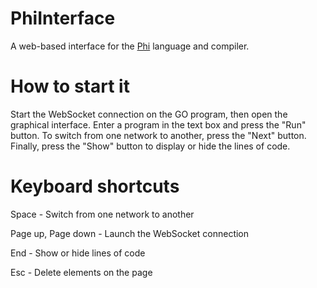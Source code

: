 # PhiInterface
A web-based interface for the [Phi](https://github.com/gertab/Phi) language and compiler.

# How to start it

Start the WebSocket connection on the GO program, then open the graphical interface. Enter a program in the text box and press the "Run" button. To switch from one network to another, press the "Next" button. Finally, press the "Show" button to display or hide the lines of code.

# Keyboard shortcuts

Space - Switch from one network to another

Page up, Page down - Launch the WebSocket connection

End - Show or hide lines of code

Esc - Delete elements on the page
